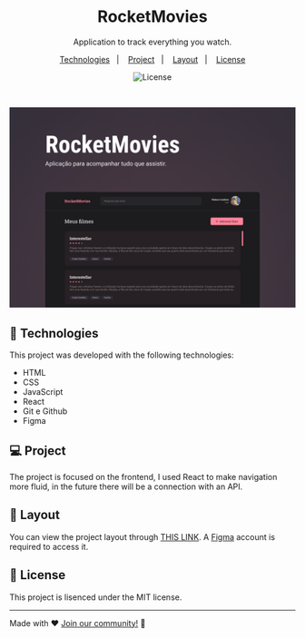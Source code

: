 <h1 align="center"> RocketMovies</h1>

<p align="center">
Application to track everything you watch.
</p>

<p align="center">
  <a href="#-technologies">Technologies</a>&nbsp;&nbsp;&nbsp;|&nbsp;&nbsp;&nbsp;
  <a href="#-project">Project</a>&nbsp;&nbsp;&nbsp;|&nbsp;&nbsp;&nbsp;
  <a href="#-layout">Layout</a>&nbsp;&nbsp;&nbsp;|&nbsp;&nbsp;&nbsp;
  <a href="#memo-license">License</a>
</p>

<p align="center">
  <img alt="License" src="https://img.shields.io/static/v1?label=license&message=MIT&color=49AA26&labelColor=000000">
</p>

<br>

<p align="center">
  <img alt="imagem do layout do projeto" src="./.github/preview.png" width="auto" height="auto">
</p>

## 🚀 Technologies

This project was developed with the following technologies:

- HTML
- CSS
- JavaScript
- React
- Git e Github
- Figma

## 💻 Project

The project is focused on the frontend, I used React to make navigation more fluid, in the future there will be a connection with an API.

## 🔖 Layout

You can view the project layout through [THIS LINK](https://www.figma.com/file/cyA9Nfo9DJy4z3ulMEYmIn/RocketMovies-(Copy)?node-id=201-2&t=L3zSOR6LdzG7uAks-0). A [Figma](https://figma.com) account is required to access it.

## :memo: License

This project is lisenced under the MIT license.

---

Made with ♥ [Join our community!](https://discord.gg/rocketseat) :wave:
